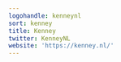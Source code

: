 ```yaml
---
logohandle: kenneynl
sort: kenney
title: Kenney
twitter: KenneyNL
website: 'https://kenney.nl/'
---
```

